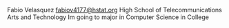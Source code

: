 Fabio Velasquez
fabiov4177@hstat.org
High School of Telecommunications Arts and Technology
Im going to major in Computer Science in College